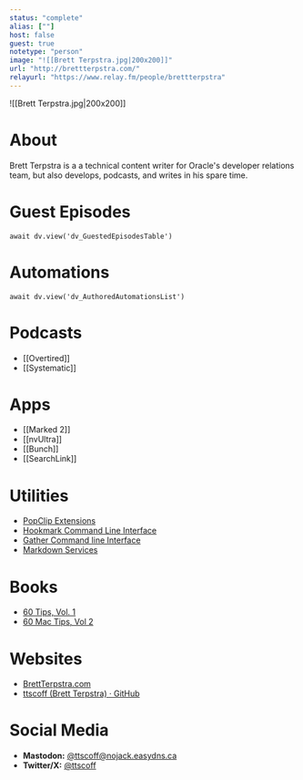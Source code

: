 ```yaml
---
status: "complete"
alias: [""]
host: false
guest: true
notetype: "person"
image: "![[Brett Terpstra.jpg|200x200]]"
url: "http://brettterpstra.com/"
relayurl: "https://www.relay.fm/people/brettterpstra"
---
```


![[Brett Terpstra.jpg|200x200]]

# About
Brett Terpstra is a a technical content writer for Oracle's developer relations team, but also develops, podcasts, and writes in his spare time.

# Guest Episodes
```dataviewjs
await dv.view('dv_GuestedEpisodesTable')
```
# Automations
```dataviewjs
await dv.view('dv_AuthoredAutomationsList')
```

# Podcasts
- [[Overtired]]
- [[Systematic]]

# Apps
- [[Marked 2]]
- [[nvUltra]]
- [[Bunch]]
- [[SearchLink]]

# Utilities
- [PopClip Extensions](https://brettterpstra.com/projects/bretts-popclip-extensions/)
- [Hookmark Command Line Interface](https://brettterpstra.com/projects/hook-cli/)
- [Gather Command line Interface](https://brettterpstra.com/projects/gather-cli/)
- [Markdown Services](https://brettterpstra.com/projects/markdown-service-tools/)

# Books
- [60 Tips, Vol. 1](https://learn.macsparky.com/p/60tipsv1)
- [60 Mac Tips, Vol 2](https://learn.macsparky.com/p/60tips2)

# Websites
- [BrettTerpstra.com](http://brettterpstra.com/)
- [ttscoff (Brett Terpstra) · GitHub](http://github.com/ttscoff)

# Social Media
- **Mastodon:** [@ttscoff@nojack.easydns.ca](https://nojack.easydns.ca/@ttscoff)
- **Twitter/X:** [@ttscoff](https://twitter.com/ttscoff)